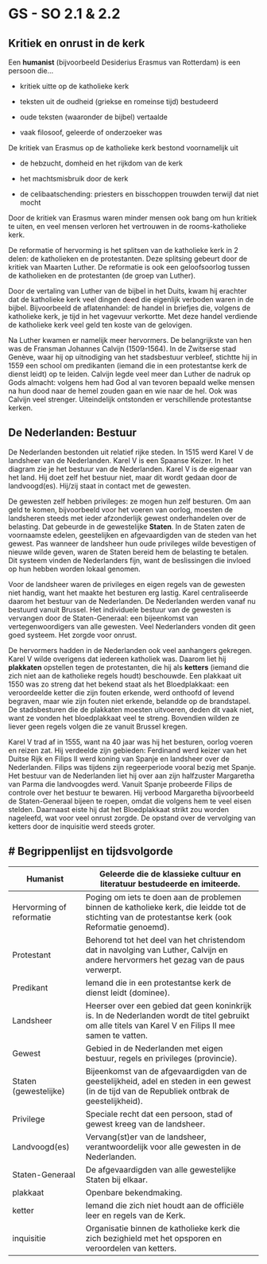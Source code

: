 # GS - SO 2.1 & 2.2

## Kritiek en onrust in de kerk

Een **humanist** (bijvoorbeeld Desiderius Erasmus van Rotterdam) is een persoon die...

- kritiek uitte op de katholieke kerk

- teksten uit de oudheid (griekse en romeinse tijd) bestudeerd

- oude teksten (waaronder de bijbel) vertaalde

- vaak filosoof, geleerde of onderzoeker was

De kritiek van Erasmus op de katholieke kerk bestond voornamelijk uit

- de hebzucht, domheid en het rijkdom van de kerk

- het machtsmisbruik door de kerk

- de celibaatschending: priesters en bisschoppen trouwden terwijl dat niet mocht

Door de kritiek van Erasmus waren minder mensen ook bang om hun kritiek te uiten, en veel mensen verloren het vertrouwen in de rooms-katholieke kerk.

De reformatie of hervorming is het splitsen van de katholieke kerk in 2 delen: de katholieken en de protestanten. Deze splitsing gebeurt door de kritiek van Maarten Luther. De reformatie is ook een geloofsoorlog tussen de katholieken en de protestanten (de groep van Luther).

Door de vertaling van Luther van de bijbel in het Duits, kwam hij erachter dat de katholieke kerk veel dingen deed die eigenlijk verboden waren in de bijbel. Bijvoorbeeld de aflatenhandel: de handel in briefjes die, volgens de katholieke kerk, je tijd in het vagevuur verkortte. Met deze handel verdiende de katholieke kerk veel geld ten koste van de gelovigen.

Na Luther kwamen er namelijk meer hervormers. De belangrijkste van hen was de Fransman Johannes Calvijn (1509-1564). In de Zwitserse stad Genève, waar hij op uitnodiging van het stadsbestuur verbleef, stichtte hij in 1559 een school om predikanten (iemand die in een protestantse kerk de dienst leidt) op te leiden. Calvijn legde veel meer dan Luther de nadruk op Gods almacht: volgens hem had God al van tevoren bepaald welke mensen na hun dood naar de hemel zouden gaan en wie naar de hel. Ook was Calvijn veel strenger. Uiteindelijk ontstonden er verschillende protestantse kerken.

## De Nederlanden: Bestuur

De Nederlanden bestonden uit relatief rijke steden. In 1515 werd Karel V de landsheer van de Nederlanden. Karel V is een Spaanse Keizer. In het diagram zie je het bestuur van de Nederlanden. Karel V is de eigenaar van het land. Hij doet zelf het bestuur niet, maar dit wordt gedaan door de landvoogd(es). Hij/zij staat in contact met de gewesten.

De gewesten zelf hebben privileges: ze mogen hun zelf besturen. Om aan geld te komen, bijvoorbeeld voor het voeren van oorlog, moesten de landsheren steeds met ieder afzonderlijk gewest onderhandelen over de belasting. Dat gebeurde in de gewestelijke **Staten**. In de Staten zaten de voornaamste edelen, geestelijken en afgevaardigden van de steden van het gewest. Pas wanneer de landsheer hun oude privileges wilde bevestigen of nieuwe wilde geven, waren de Staten bereid hem de belasting te betalen. Dit systeem vinden de Nederlanders fijn, want de beslissingen die invloed op hun hebben worden lokaal genomen.

Voor de landsheer waren de privileges en eigen regels van de gewesten niet handig, want het maakte het besturen erg lastig. Karel centraliseerde daarom het bestuur van de Nederlanden. De Nederlanden werden vanaf nu bestuurd vanuit Brussel. Het individuele bestuur van de gewesten is vervangen door de Staten-Generaal: een bijeenkomst van vertegenwoordigers van alle gewesten. Veel Nederlanders vonden dit geen goed systeem. Het zorgde voor onrust.

De hervormers hadden in de Nederlanden ook veel aanhangers gekregen. Karel V wilde overigens dat iedereen katholiek was. Daarom liet hij **plakkaten** opstellen tegen de protestanten, die hij als **ketters** (iemand die zich niet aan de katholieke regels houdt) beschouwde. Een plakkaat uit 1550 was zo streng dat het bekend staat als het Bloedplakkaat: een veroordeelde ketter die zijn fouten erkende, werd onthoofd of levend begraven, maar wie zijn fouten niet erkende, belandde op de brandstapel. De stadsbesturen die de plakkaten moesten uitvoeren, deden dit vaak niet, want ze vonden het bloedplakkaat veel te streng. Bovendien wilden ze liever geen regels volgen die ze vanuit Brussel kregen.

Karel V trad af in 1555, want na 40 jaar was hij het besturen, oorlog voeren en reizen zat. Hij verdeelde zijn gebieden: Ferdinand werd keizer van het Duitse Rijk en Filips II werd koning van Spanje en landsheer over de Nederlanden. Filips was tijdens zijn regeerperiode vooral bezig met Spanje. Het bestuur van de Nederlanden liet hij over aan zijn halfzuster Margaretha van Parma die landvoogdes werd. Vanuit Spanje probeerde Filips de controle over het bestuur te bewaren. Hij verbood Margaretha bijvoorbeeld de Staten-Generaal bijeen te roepen, omdat die volgens hem te veel eisen stelden. Daarnaast eiste hij dat het Bloedplakkaat strikt zou worden nageleefd, wat voor veel onrust zorgde. De opstand over de vervolging van ketters door de inquisitie werd steeds groter.

## # Begrippenlijst en tijdsvolgorde

| Humanist | Geleerde die de klassieke cultuur en literatuur bestudeerde en imiteerde. |
|----|----|
| Hervorming of reformatie | Poging om iets te doen aan de problemen binnen de katholieke kerk, die leidde tot de stichting van de protestantse kerk (ook Reformatie genoemd). |
| Protestant | Behorend tot het deel van het christendom dat in navolging van Luther, Calvijn en andere hervormers het gezag van de paus verwerpt. |
| Predikant | Iemand die in een protestantse kerk de dienst leidt (dominee). |
| Landsheer | Heerser over een gebied dat geen koninkrijk is. In de Nederlanden wordt de titel gebruikt om alle titels van Karel V en Filips II mee samen te vatten. |
| Gewest | Gebied in de Nederlanden met eigen bestuur, regels en privileges (provincie). |
| Staten (gewestelijke) | Bijeenkomst van de afgevaardigden van de geestelijkheid, adel en steden in een gewest (in de tijd van de Republiek ontbrak de geestelijkheid). |
| Privilege | Speciale recht dat een persoon, stad of gewest kreeg van de landsheer. |
| Landvoogd(es) | Vervang(st)er van de landsheer, verantwoordelijk voor alle gewesten in de Nederlanden. |
| Staten-Generaal | De afgevaardigden van alle gewestelijke Staten bij elkaar. |
| plakkaat | Openbare bekendmaking. |
| ketter | Iemand die zich niet houdt aan de officiële leer en regels van de Kerk. |
| inquisitie | Organisatie binnen de katholieke kerk die zich bezighield met het opsporen en veroordelen van ketters. |

##
